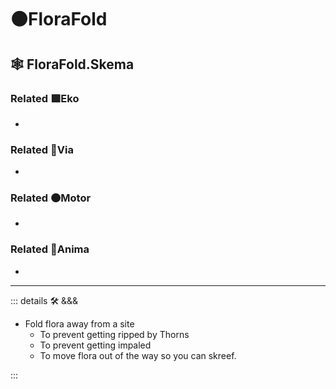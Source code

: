 # 🟠<motor>FloraFold</motor>

## 🕸 FloraFold.Skema

### Related 🟩<ekos>Eko</ekos>

-

### Related 🔻<via>Via</via>

-

### Related 🟠<motor>Motor</motor>

-

### Related 💜<anima>Anima</anima>

-

---

<!-- =================================================== -->
<!-- =================================================== -->
<!-- =================================================== -->
<!-- =================================================== -->
<!-- =================================================== -->
::: details 🛠 <dev>&&&</dev>

- Fold flora away from a site
    - To prevent getting ripped by Thorns
    - To prevent getting impaled
    - To move flora out of the way so you can skreef.

:::
